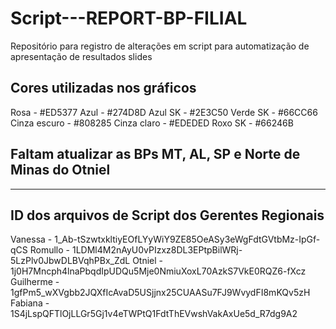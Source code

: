 # Script---REPORT-BP-FILIAL

Repositório para registro de alterações em script para automatização de apresentação de resultados slides

## Cores utilizadas nos gráficos

Rosa - #ED5377
Azul - #274D8D
Azul SK - #2E3C50
Verde SK - #66CC66
Cinza escuro - #808285
Cinza claro - #EDEDED
Roxo SK - #66246B

## Faltam atualizar as BPs MT, AL, SP e Norte de Minas do Otniel

------------------------------------------------------------------

## ID dos arquivos de Script dos Gerentes Regionais

Vanessa - 1_Ab-tSzwtxkltiyEOfLYyWiY9ZE85OeASy3eWgFdtGVtbMz-IpGf-qCS
Romullo - 1LDMl4M2nAyU0vPIzxz8DL3EPtpBilWRj-5LzPlv0JbwDLBVqhPBx_ZdL
Otniel - 1j0H7Mncph4lnaPbqdIpUDQu5Mje0NmiuXoxL70AzkS7VkE0RQZ6-fXcz
Guilherme - 1gfPm5_wXVgbb2JQXfIcAvaD5USjjnx25CUAASu7FJ9WvydFI8mKQv5zH
Fabiana - 1S4jLspQFTlOjLLGr5Gj1v4eTWPtQ1FdtThEVwshVakAxUe5d_R7dg9A2